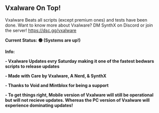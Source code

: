 **Vxalware On Top!**
--------------------------------------------------------------------------
Vxalware Beats all scripts (except premium ones) and tests have been done.
Want to know more about Vxalware? DM SynthX on Discord or join the server!
https://dsc.gg/vxalware

**Current Status: 🟢 (Systems are up!)**

**Info:**

**- Vxalware Updates evry Saturday making it one of the fastest bedwars scripts to release updates**

**- Made with Care by Vxalware, A Nerd, & SynthX**

**- Thanks to Void and Mintblox for being a support**

**- To get things right, Mobile version of Vxalware will still be operational but will not recieve updates. Whereas the PC version of Vxalware will experience dominating updates!**
